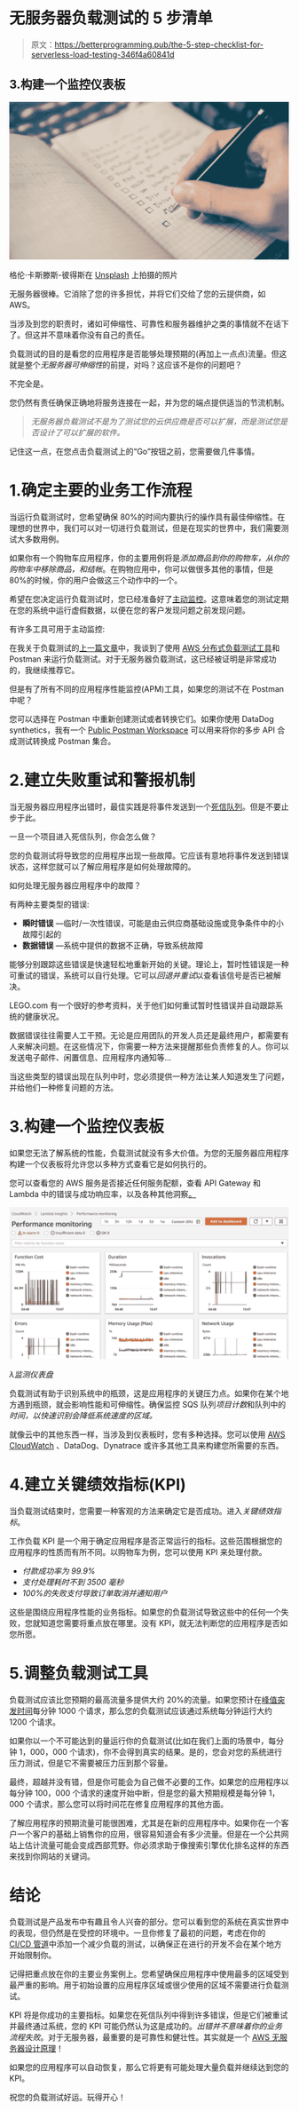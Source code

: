 # 无服务器负载测试的 5 步清单

> 原文：<https://betterprogramming.pub/the-5-step-checklist-for-serverless-load-testing-346f4a60841d>

## 3.构建一个监控仪表板

![](img/8d074e8a1ee67d8d634ce5c8c1106b64.png)

格伦·卡斯滕斯-彼得斯在 [Unsplash](https://unsplash.com/s/photos/checklist?utm_source=unsplash&utm_medium=referral&utm_content=creditCopyText) 上拍摄的照片

无服务器很棒。它消除了您的许多担忧，并将它们交给了您的云提供商，如 AWS。

当涉及到您的职责时，诸如可伸缩性、可靠性和服务器维护之类的事情就不在话下了。但这并不意味着你没有自己的责任。

负载测试的目的是看您的应用程序是否能够处理预期的(再加上一点点)流量。但这就是整个*无服务器可伸缩性*的前提，对吗？这应该不是你的问题吧？

不完全是。

您仍然有责任确保正确地将服务连接在一起，并为您的端点提供适当的节流机制。

> *无服务器负载测试不是为了测试您的云供应商是否可以扩展，而是测试您是否设计了可以扩展的软件。*

记住这一点，在您点击负载测试上的“Go”按钮之前，您需要做几件事情。

# 1.确定主要的业务工作流程

当运行负载测试时，您希望确保 80%的时间内要执行的操作具有最佳伸缩性。在理想的世界中，我们可以对一切进行负载测试，但是在现实的世界中，我们需要测试大多数用例。

如果你有一个购物车应用程序，你的主要用例将是*添加商品到你的购物车，从你的购物车中移除商品，*和*结帐*。在购物应用中，你可以做很多其他的事情，但是 80%的时候，你的用户会做这三个动作中的一个。

希望在您决定运行负载测试时，您已经准备好了[主动监控](https://www.eginnovations.com/blog/what-is-proactive-monitoring)。这意味着您的测试定期在您的系统中运行虚假数据，以便在您的客户发现问题之前发现问题。

有许多工具可用于主动监控:

在我关于负载测试的[上一篇文章](/how-to-easily-load-test-serverless-apps-with-postman-and-aws-912de7f1f7e0)中，我谈到了使用 [AWS 分布式负载测试工具](https://aws.amazon.com/solutions/implementations/distributed-load-testing-on-aws/)和 Postman 来运行负载测试。对于无服务器负载测试，这已经被证明是非常成功的，我继续推荐它。

但是有了所有不同的应用程序性能监控(APM)工具，如果您的测试不在 Postman 中呢？

您可以选择在 Postman 中重新创建测试或者转换它们。如果你使用 DataDog synthetics，我有一个 [Public Postman Workspace](https://t.co/7GRdOauUiH) 可以用来将你的多步 API 合成测试转换成 Postman 集合。

# 2.建立失败重试和警报机制

当无服务器应用程序出错时，最佳实践是将事件发送到一个[死信队列](https://docs.aws.amazon.com/AWSSimpleQueueService/latest/SQSDeveloperGuide/sqs-dead-letter-queues.html)。但是不要止步于此。

一旦一个项目进入死信队列，你会怎么做？

您的负载测试将导致您的应用程序出现一些故障。它应该有意地将事件发送到错误状态，这样您就可以了解应用程序是如何处理故障的。

如何处理无服务器应用程序中的故障？

有两种主要类型的错误:

*   **瞬时错误** —临时/一次性错误，可能是由云供应商基础设施或竞争条件中的小故障引起的
*   **数据错误** —系统中提供的数据不正确，导致系统故障

能够分别跟踪这些错误是快速轻松地重新开始的关键。理论上，暂时性错误是一种可重试的错误，系统可以自行处理。它可以*回退并重试*以查看该信号是否已被解决。

LEGO.com 有一个很好的参考资料，关于他们如何重试暂时性错误并自动跟踪系统的健康状况。

数据错误往往需要人工干预。无论是应用团队的开发人员还是最终用户，都需要有人来解决问题。在这些情况下，你需要一种方法来提醒那些负责修复的人。你可以发送电子邮件、闲置信息、应用程序内通知等…

当这些类型的错误出现在队列中时，您必须提供一种方法让某人知道发生了问题，并给他们一种修复问题的方法。

# 3.构建一个监控仪表板

如果您无法了解系统的性能，负载测试就没有多大价值。为您的无服务器应用程序构建一个仪表板将允许您以多种方式查看它是如何执行的。

您可以查看您的 AWS 服务是否接近任何服务配额，查看 API Gateway 和 Lambda 中的错误与成功响应率，以及各种其他洞察[。](https://docs.aws.amazon.com/lambda/latest/dg/monitoring-insights.html)

![](img/f87cfa10e54ff362f02ea83e21638774.png)

*λ监测仪表盘*

负载测试有助于识别系统中的瓶颈，这是应用程序的关键压力点。如果你在某个地方遇到瓶颈，就会影响性能和可伸缩性。确保监控 SQS 队列*项目计数*和队列中的*时间，以快速识别会降低系统速度的区域。*

就像云中的其他东西一样，当涉及到仪表板时，您有多种选择。您可以使用 [AWS CloudWatch](https://aws.amazon.com/cloudwatch/) 、DataDog、Dynatrace 或许多其他工具来构建您所需要的东西。

# 4.建立关键绩效指标(KPI)

当负载测试结束时，您需要一种客观的方法来确定它是否成功。进入*关键绩效指标*。

工作负载 KPI 是一个用于确定应用程序是否正常运行的指标。这些范围根据您的应用程序的性质而有所不同。以购物车为例，您可以使用 KPI 来处理付款。

*   *付款成功率为 99.9%*
*   *支付处理耗时不到 3500 毫秒*
*   *100%的失败支付导致订单取消并通知用户*

这些是围绕应用程序性能的业务指标。如果您的负载测试导致这些中的任何一个失败，您就知道您需要将重点放在哪里。没有 KPI，就无法判断您的应用程序是否如您所愿。

# 5.调整负载测试工具

负载测试应该比您预期的最高流量多提供大约 20%的流量。如果您预计在[峰值突发时间](https://netenrich.com/glossary/bursty-traffic)每分钟 1000 个请求，那么您的负载测试应该通过系统每分钟运行大约 1200 个请求。

如果你以一个不可能达到的量运行你的负载测试(比如在我们上面的场景中，每分钟 1，000，000 个请求)，你不会得到真实的结果。是的，您会对您的系统进行压力测试，但是它不需要被压力压到那个容量。

最终，超越并没有错，但是你可能会为自己做不必要的工作。如果您的应用程序以每分钟 100，000 个请求的速度开始中断，但是您的最大预期规模是每分钟 1，000 个请求，那么您可以将时间花在修复应用程序的其他方面。

了解应用程序的预期流量可能很困难，尤其是在新的应用程序中。如果你在一个客户一个客户的基础上销售你的应用，很容易知道会有多少流量。但是在一个公共网站上估计流量可能会变成西部荒野。你必须求助于像搜索引擎优化排名这样的东西来找到你网站的关键词。

# 结论

负载测试是产品发布中有趣且令人兴奋的部分。您可以看到您的系统在真实世界中的表现，但仍然是在受控的环境中。一旦你修复了最初的问题，考虑在你的 [CI/CD 管道](/are-you-really-ready-for-ci-cd-9a8bf6d01b8a)中添加一个减少负载的测试，以确保正在进行的开发不会在某个地方开始限制你。

记得把重点放在你的主要业务案例上。您希望确保应用程序中使用最多的区域受到最严重的影响。用于初始设置的应用程序区域或很少使用的区域不需要进行负载测试。

KPI 将是你成功的主要指标。如果您在死信队列中得到许多错误，但是它们被重试并最终通过系统，您的 KPI 可能仍然认为这是成功的。*出错并不意味着你的业务流程失败*。对于无服务器，最重要的是可靠性和健壮性。其实就是一个 [AWS 无服务器设计原理](/7-aws-serverless-design-principles-for-solutions-architects-2be22717713b)！

如果您的应用程序可以自动恢复，那么它将更有可能处理大量负载并继续达到您的 KPI。

祝您的负载测试好运。玩得开心！